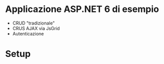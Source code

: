 # Applicazione ASP.NET 6 di esempio
- CRUD "tradizionale"
- CRUS AJAX via JsGrid
- Autenticazione

# Setup
